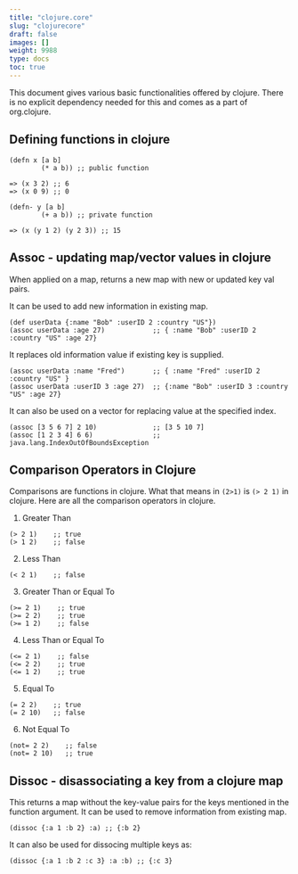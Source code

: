 ```yaml
---
title: "clojure.core"
slug: "clojurecore"
draft: false
images: []
weight: 9988
type: docs
toc: true
---
```


This document gives various basic functionalities offered by clojure. There is no explicit dependency needed for this and comes as a part of org.clojure.

## Defining functions in clojure
    (defn x [a b] 
            (* a b)) ;; public function

    => (x 3 2) ;; 6
    => (x 0 9) ;; 0

    (defn- y [a b] 
            (+ a b)) ;; private function
    
    => (x (y 1 2) (y 2 3)) ;; 15



 

## Assoc - updating map/vector values in clojure
When applied on a map, returns a new map with new or updated key val pairs.    

It can be used to add new information in existing map.

    (def userData {:name "Bob" :userID 2 :country "US"})
    (assoc userData :age 27)            ;; { :name "Bob" :userID 2 :country "US" :age 27} 
It replaces old information value if existing key is supplied.

    (assoc userData :name "Fred")       ;; { :name "Fred" :userID 2 :country "US" } 
    (assoc userData :userID 3 :age 27)  ;; {:name "Bob" :userID 3 :country "US" :age 27} 

It can also be used on a vector for replacing value at the specified index.

    (assoc [3 5 6 7] 2 10)              ;; [3 5 10 7]
    (assoc [1 2 3 4] 6 6)               ;; java.lang.IndexOutOfBoundsException 

## Comparison Operators in Clojure
Comparisons are functions in clojure. What that means in `(2>1)` is `(> 2 1)` in clojure. Here are all the comparison operators in clojure.

 1. Greater Than

`(> 2 1)    ;; true` <br>
`(> 1 2)    ;; false`

 2. Less Than

`(< 2 1)    ;; false`

 3. Greater Than or Equal To

`(>= 2 1)    ;; true` <br>
`(>= 2 2)    ;; true` <br>
`(>= 1 2)    ;; false`

 4. Less Than or Equal To

`(<= 2 1)    ;; false` <br>
`(<= 2 2)    ;; true` <br>
`(<= 1 2)    ;; true`

 5. Equal To

`(= 2 2)    ;; true` <br>
`(= 2 10)   ;; false`

 6. Not Equal To

`(not= 2 2)    ;; false` <br>
`(not= 2 10)   ;; true`





## Dissoc - disassociating a key from a clojure map
This returns a map without the key-value pairs for the keys mentioned in the function argument. It can be used to remove information from existing map.

    (dissoc {:a 1 :b 2} :a) ;; {:b 2}

It can also be used for dissocing multiple keys as:

    (dissoc {:a 1 :b 2 :c 3} :a :b) ;; {:c 3}


